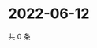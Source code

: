 # 2022-06-12

共 0 条

<!-- BEGIN WEIBO -->
<!-- 最后更新时间 Sun Jun 12 2022 12:19:51 GMT+0800 (China Standard Time) -->

<!-- END WEIBO -->
